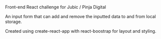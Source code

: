 Front-end React challenge for Jubic / Pinja Digital

An input form that can add and remove the inputted data to and from local storage.

Created using create-react-app with react-boostrap for layout and styling.
